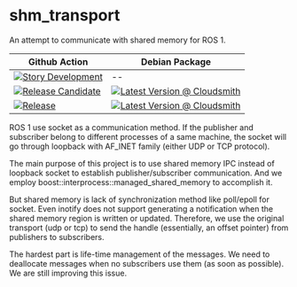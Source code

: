 # shm_transport
An attempt to communicate with shared memory for ROS 1.



| Github Action  | Debian Package |
| ------------- | ------------- |
| [![Story Development](https://github.com/AutoModality/shm_transport/workflows/Story%20Development/badge.svg)](https://github.com/AutoModality/shm_transport/actions?query=workflow%3A%22Story+Development%22) | --  |
| [![Release Candidate](https://github.com/AutoModality/shm_transport/workflows/Release%20Candidate/badge.svg)](https://github.com/AutoModality/shm_transport/actions?query=workflow%3A%22Release+Candidate%22)  | [![Latest Version @ Cloudsmith](https://api-prd.cloudsmith.io/badges/version/automodality/dev/deb/ros-kinetic-shm_transport/latest/d=ubuntu%252Fxenial;t=1/?render=true&badge_token=gAAAAABeEXmnoIyJ49KZBuqu7owI69o58O-pEmDK1uXKcvR-65M3zvVldA6lRgnSlbOXlwUdmAwIYqjEaAIZ_K0DXuO7agbeqnAtp1uXvuwoxD6KMqz3wYQ%3D)](https://cloudsmith.io/~automodality/repos/dev/packages/detail/deb/ros-kinetic-shm-transport/latest/d=ubuntu%252Fxenial;t=1/)  |
| [![Release](https://github.com/AutoModality/shm_transport/workflows/Release/badge.svg)](https://github.com/AutoModality/shm_transport/actions?query=workflow%3A%22Release)  | [![Latest Version @ Cloudsmith](https://api-prd.cloudsmith.io/badges/version/automodality/release/deb/ros-kinetic-shm-transport/latest/d=ubuntu%252Fxenial;t=1/?render=true&badge_token=gAAAAABeEYCXaXnvhWBdS0An17OCBntPch8LyCzJnPoQYMA4Ng8uIJnw2hvwdvv_NBqAOTu76_FBfvns72pfHrzV2xWoBFEvGA-hns2hV-4yu2BmqWtHCT0%3D)](https://cloudsmith.io/~automodality/repos/release/packages/detail/deb/ros-kinetic-shm-transport/latest/d=ubuntu%252Fxenial;t=1/)|



ROS 1 use socket as a communication method. If the publisher and
subscriber belong to different processes of a same machine, the socket
will go through loopback with AF_INET family (either UDP or TCP protocol).

The main purpose of this project is to use shared memory IPC instead
of loopback socket to establish publisher/subscriber communication.
And we employ boost::interprocess::managed_shared_memory to accomplish
it.

But shared memory is lack of synchronization method like poll/epoll
for socket. Even inotify does not support generating a notification
when the shared memory region is written or updated. Therefore, we
use the original transport (udp or tcp) to send the handle (essentially,
an offset pointer) from publishers to subscribers.

The hardest part is life-time management of the messages. We need to
deallocate messages when no subscribers use them (as soon as possible).
We are still improving this issue.
